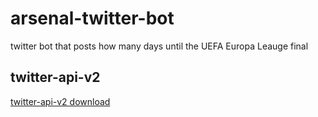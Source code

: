# arsenal-twitter-bot

twitter bot that posts how many days until the UEFA Europa Leauge final

## twitter-api-v2

[twitter-api-v2 download](https://www.npmjs.com/package/twitter-api-v2)
